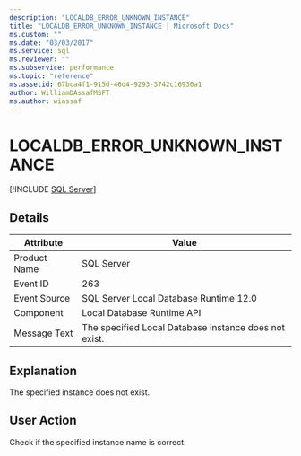 ```yaml
---
description: "LOCALDB_ERROR_UNKNOWN_INSTANCE"
title: "LOCALDB_ERROR_UNKNOWN_INSTANCE | Microsoft Docs"
ms.custom: ""
ms.date: "03/03/2017"
ms.service: sql
ms.reviewer: ""
ms.subservice: performance
ms.topic: "reference"
ms.assetid: 67bca4f1-915d-46d4-9293-3742c16930a1
author: WilliamDAssafMSFT
ms.author: wiassaf
---
```

# LOCALDB_ERROR_UNKNOWN_INSTANCE
 [!INCLUDE [SQL Server](../../includes/applies-to-version/sqlserver.md)]
    
## Details  
  
| Attribute | Value |
| --------- | ----- |
|Product Name|SQL Server|  
|Event ID|263|  
|Event Source|SQL Server Local Database Runtime 12.0|  
|Component|Local Database Runtime API|  
|Message Text|The specified Local Database instance does not exist.|  
  
## Explanation  
 The specified instance does not exist.  
  
## User Action  
 Check if the specified instance name is correct.  
  
  
